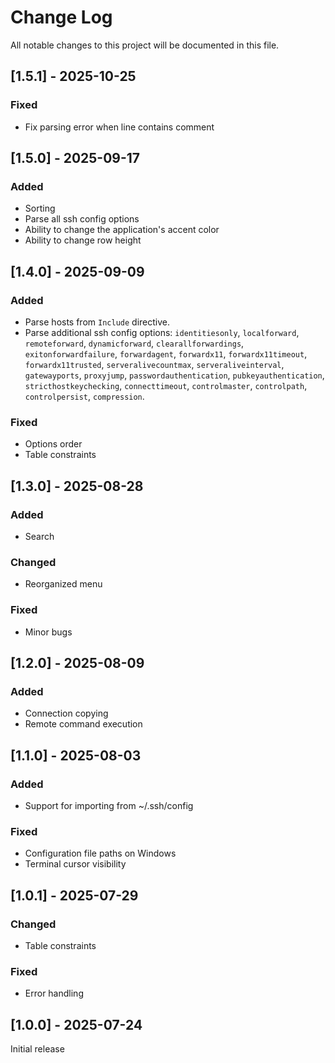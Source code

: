 # Change Log
All notable changes to this project will be documented in this file.

## [1.5.1] - 2025-10-25
### Fixed
- Fix parsing error when line contains comment

## [1.5.0] - 2025-09-17
### Added
- Sorting
- Parse all ssh config options
- Ability to change the application's accent color
- Ability to change row height

## [1.4.0] - 2025-09-09
### Added
- Parse hosts from `Include` directive.
- Parse additional ssh config options: `identitiesonly`, `localforward`, `remoteforward`, `dynamicforward`, `clearallforwardings`, `exitonforwardfailure`, `forwardagent`, `forwardx11`, `forwardx11timeout`, `forwardx11trusted`, `serveralivecountmax`, `serveraliveinterval`, `gatewayports`, `proxyjump`, `passwordauthentication`, `pubkeyauthentication`, `stricthostkeychecking`, `connecttimeout`, `controlmaster`, `controlpath`, `controlpersist`, `compression`.
### Fixed
- Options order
- Table constraints

## [1.3.0] - 2025-08-28
### Added
- Search
### Changed
- Reorganized menu
### Fixed
- Minor bugs

## [1.2.0] - 2025-08-09
### Added
- Connection copying
- Remote command execution

## [1.1.0] - 2025-08-03
### Added
- Support for importing from ~/.ssh/config
### Fixed
- Configuration file paths on Windows
- Terminal cursor visibility

## [1.0.1] - 2025-07-29
### Changed
- Table constraints
### Fixed
- Error handling

## [1.0.0] - 2025-07-24
Initial release
